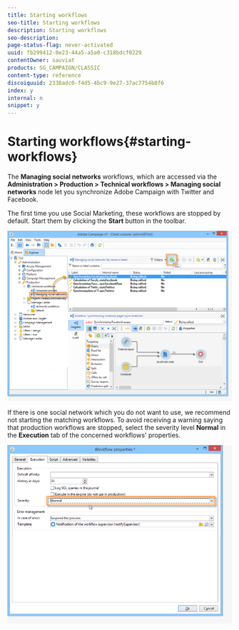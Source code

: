 ```yaml
---
title: Starting workflows
seo-title: Starting workflows
description: Starting workflows
seo-description: 
page-status-flag: never-activated
uuid: fb299412-8e23-44a5-a5a0-c318bdcf0229
contentOwner: sauviat
products: SG_CAMPAIGN/CLASSIC
content-type: reference
discoiquuid: 2338adc0-f4d5-4bc9-9e27-37ac7754b8f6
index: y
internal: n
snippet: y
---
```


# Starting workflows{#starting-workflows}

The **Managing social networks** workflows, which are accessed via the **Administration > Production > Technical workflows > Managing social networks** node let you synchronize Adobe Campaign with Twitter and Facebook.

The first time you use Social Marketing, these workflows are stopped by default. Start them by clicking the **Start** button in the toolbar.

![](assets/social_start_workflows.png)

If there is one social network which you do not want to use, we recommend not starting the matching workflows. To avoid receiving a warning saying that production workflows are stopped, select the severity level **Normal** in the **Execution** tab of the concerned workflows' properties.

![](assets/social_start_workflows2.png)

